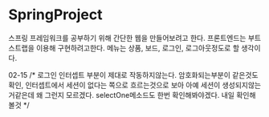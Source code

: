 # SpringProject
스프링 프레임워크를 공부하기 위해
간단한 웹을 만들어보려고 한다.
프론트엔드는 부트스트랩을 이용해 구현하려고한다.
메뉴는 상품, 보드, 로그인, 로그아웃정도로 할 생각이다.

02-15
/*
로그인 인터셉트 부분이 제대로 작동하지않는다.
암호화되는부분이 같은것도 확인, 인터셉트에서 세션이 없다는 쪽으로 흐르는것으로 보아 아예 세션이 생성되지않는거같은데 왜 그런지 모르겠다.
selectOne메소드도 한번 확인해봐야겠다. 내일 확인해볼것
*/
